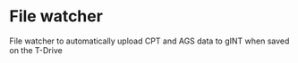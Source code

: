 # File watcher

File watcher to automatically upload CPT and AGS data to gINT when saved on the T-Drive
